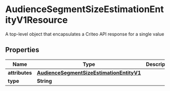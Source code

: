 

# AudienceSegmentSizeEstimationEntityV1Resource

A top-level object that encapsulates a Criteo API response for a single value

## Properties

| Name | Type | Description | Notes |
|------------ | ------------- | ------------- | -------------|
|**attributes** | [**AudienceSegmentSizeEstimationEntityV1**](AudienceSegmentSizeEstimationEntityV1.md) |  |  [optional] |
|**type** | **String** |  |  [optional] |



